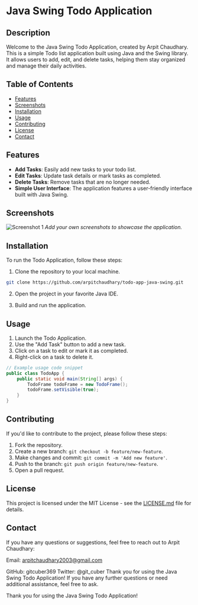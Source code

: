 # Java Swing Todo Application

## Description

Welcome to the Java Swing Todo Application, created by Arpit Chaudhary. This is a simple Todo list application built using Java and the Swing library. It allows users to add, edit, and delete tasks, helping them stay organized and manage their daily activities.

## Table of Contents

- [Features](#features)
- [Screenshots](#screenshots)
- [Installation](#installation)
- [Usage](#usage)
- [Contributing](#contributing)
- [License](#license)
- [Contact](#contact)

## Features

- **Add Tasks**: Easily add new tasks to your todo list.
- **Edit Tasks**: Update task details or mark tasks as completed.
- **Delete Tasks**: Remove tasks that are no longer needed.
- **Simple User Interface**: The application features a user-friendly interface built with Java Swing.

## Screenshots

![Screenshot 1](screenshots/screenshot1.png)
*Add your own screenshots to showcase the application.*

## Installation

To run the Todo Application, follow these steps:

1. Clone the repository to your local machine.

```bash
git clone https://github.com/arpitchaudhary/todo-app-java-swing.git
```

2. Open the project in your favorite Java IDE.

3. Build and run the application.

## Usage

1. Launch the Todo Application.
2. Use the "Add Task" button to add a new task.
3. Click on a task to edit or mark it as completed.
4. Right-click on a task to delete it.

```java
// Example usage code snippet
public class TodoApp {
    public static void main(String[] args) {
        TodoFrame todoFrame = new TodoFrame();
        todoFrame.setVisible(true);
    }
}
```

## Contributing

If you'd like to contribute to the project, please follow these steps:

1. Fork the repository.
2. Create a new branch: `git checkout -b feature/new-feature`.
3. Make changes and commit: `git commit -m 'Add new feature'`.
4. Push to the branch: `git push origin feature/new-feature`.
5. Open a pull request.

## License

This project is licensed under the MIT License - see the [LICENSE.md](LICENSE.md) file for details.

 ## Contact
If you have any questions or suggestions, feel free to reach out to Arpit Chaudhary:

Email: arpitchaudhary2003@gmail.com

GitHub: gitcuber369 
Twitter: @git_cuber
Thank you for using the Java Swing Todo Application! If you have any further questions or need additional assistance, feel free to ask.

Thank you for using the Java Swing Todo Application!
